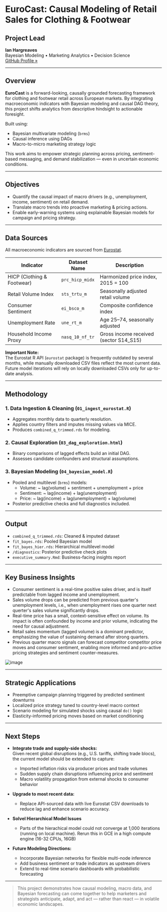 # EuroCast: Causal Modeling of Retail Sales for Clothing & Footwear

## Project Lead

**Ian Hargreaves**  
Bayesian Modeling • Marketing Analytics • Decision Science  
[GitHub Profile »](https://github.com/ianhargreaves80/EuroCast_clothing_footware)

---

## Overview

**EuroCast** is a forward-looking, causally grounded forecasting framework for clothing and footwear retail across European markets. By integrating macroeconomic indicators with Bayesian modeling and causal DAG theory, this project shifts analytics from descriptive hindsight to actionable foresight.

Built using:
- Bayesian multivariate modeling (`brms`)
- Causal inference using DAGs
- Macro-to-micro marketing strategy logic

This work aims to empower strategic planning across pricing, sentiment-based messaging, and demand stabilization — even in uncertain economic conditions.

---

## Objectives

- Quantify the causal impact of macro drivers (e.g., unemployment, income, sentiment) on retail demand.
- Translate macro trends into proactive marketing & pricing actions.
- Enable early-warning systems using explainable Bayesian models for campaign and pricing strategy.

---

## Data Sources

All macroeconomic indicators are sourced from [Eurostat](https://ec.europa.eu/eurostat).

| Indicator                  | Dataset Name         | Description                                 |
|---------------------------|----------------------|---------------------------------------------|
| HICP (Clothing & Footwear)| `prc_hicp_midx`      | Harmonized price index, 2015 = 100          |
| Retail Volume Index        | `sts_trtu_m`         | Seasonally adjusted retail volume           |
| Consumer Sentiment         | `ei_bsco_m`          | Composite confidence index                  |
| Unemployment Rate          | `une_rt_m`           | Age 25–74, seasonally adjusted              |
| Household Income Proxy     | `nasq_10_nf_tr`      | Gross income received (sector S14_S15)      |

**Important Note:**  
The Eurostat R API (`eurostat` package) is frequently outdated by several months, while manually downloaded CSV files reflect the most current data.  
Future model iterations will rely on locally downloaded CSVs only for up-to-date analysis.

---

## Methodology

### 1. Data Ingestion & Cleaning (`01_ingest_eurostat.R`)
- Aggregates monthly data to quarterly resolution.
- Applies country filters and imputes missing values via MICE.
- Produces `combined_q_trimmed.rds` for modeling.

### 2. Causal Exploration (`03_dag_exploration.html`)
- Binary comparisons of lagged effects build an initial DAG.
- Assesses candidate confounders and structural assumptions.

### 3. Bayesian Modeling (`04_bayesian_model.R`)
- Pooled and multilevel (`brms`) models:
  - Volume: ~ lag(volume) + sentiment + unemployment + price  
  - Sentiment: ~ lag(income) + lag(unemployment)  
  - Price: ~ lag(income) + lag(unemployment) + lag(volume)
- Posterior predictive checks and full diagnostics included.

---
## Output

- `combined_q_trimmed.rds`: Cleaned & imputed dataset  
- `fit_bayes.rds`: Pooled Bayesian model  
- `fit_bayes_hier.rds`: Hierarchical multilevel model  
- `/diagnostics`: Posterior predictive check plots  
- `executive_summary.Rmd`: Business-facing insights report  
---

## Key Business Insights

- Consumer sentiment is a real-time positive sales driver, and is itself predictable from lagged income and unemployment.
- Sales volume drops can be predicted from previous quarter's unemployment levels, i.e., when unemployment rises one quarter next querter's sales volume significantly drops.
- Real-time price has a small, context-sensitive effect on volume. Its impact is often confounded by income and prior volume, indicating the need for causal adjustment.
- Retail sales momentum (lagged volume) is a dominant predictor, emphasizing the value of sustaining demand after strong quarters.
- Previous quarter macro signals can forecast competitor competitor price moves and consumer sentiment, enabling more informed and pro-active pricing strategies and sentiment counter-measures.
  
![image](https://github.com/user-attachments/assets/50e101cc-8c35-43a4-8200-f38103248c4d)

---

## Strategic Applications

- Preemptive campaign planning triggered by predicted sentiment downturns  
- Localized price strategy tuned to country-level macro context  
- Scenario modeling for simulated shocks using causal `do()` logic  
- Elasticity-informed pricing moves based on market conditioning

---

## Next Steps

- **Integrate trade and supply-side shocks:**  
  Given recent global disruptions (e.g., U.S. tariffs, shifting trade blocs), the current model should be extended to capture:
  - Imported inflation risks via producer prices and trade volumes
  - Sudden supply chain disruptions influencing price and sentiment
  - Macro volatility propagation from external shocks to consumer behavior

- **Upgrade to most recent data:**  
  - Replace API-sourced data with live Eurostat CSV downloads to reduce lag and enhance scenario accuracy.

- **Solvel Hierarchical Model Issues**
  - Parts of the hierachical model could not converge at 1,000 iterations (running on local machine). Rerun this in GCE in a high compute engine (16-32 CPUs, 16GB)

- **Future Modeling Directions:**
  - Incorporate Bayesian networks for flexible multi-node inference  
  - Add business sentiment or trade indicators as upstream drivers  
  - Extend to real-time scenario dashboards with probabilistic forecasting

---

> This project demonstrates how causal modeling, macro data, and Bayesian forecasting can come together to help marketers and strategists anticipate, adapt, and act — rather than react — in volatile economic landscapes.
